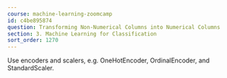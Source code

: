```yaml
---
course: machine-learning-zoomcamp
id: c4be895874
question: Transforming Non-Numerical Columns into Numerical Columns
section: 3. Machine Learning for Classification
sort_order: 1270
---
```


Use  encoders and scalers, e.g. OneHotEncoder, OrdinalEncoder, and StandardScaler.

